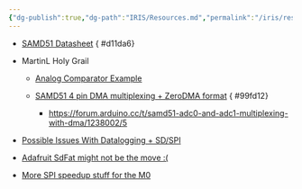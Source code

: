 ```yaml
---
{"dg-publish":true,"dg-path":"IRIS/Resources.md","permalink":"/iris/resources/","noteIcon":"","created":"2024-08-24T12:11:50.402-07:00","updated":"2024-09-04T15:42:50.759-07:00"}
---
```



- [SAMD51 Datasheet](https://ww1.microchip.com/downloads/aemDocuments/documents/MCU32/ProductDocuments/DataSheets/SAM-D5x-E5x-Family-Data-Sheet-DS60001507.pdf)
{ #d11da6}

- MartinL Holy Grail
	- [Analog Comparator Example](https://forum.arduino.cc/t/samd51-multiplexer-read-issue/899610/10)
	- [SAMD51 4 pin DMA multiplexing + ZeroDMA format](https://forum.arduino.cc/t/samd51-adc0-and-adc1-multiplexing-with-dma/1238002/6)
{ #99fd12}

		- https://forum.arduino.cc/t/samd51-adc0-and-adc1-multiplexing-with-dma/1238002/5
- [Possible Issues With Datalogging + SD/SPI](https://github.com/greiman/SdFat/issues/483)
- [Adafruit SdFat might not be the move :(](https://github.com/greiman/SdFat/issues/434)
- [More SPI speedup stuff for the M0](https://forum.arduino.cc/t/faster-spi-on-the-zero/345296/9)